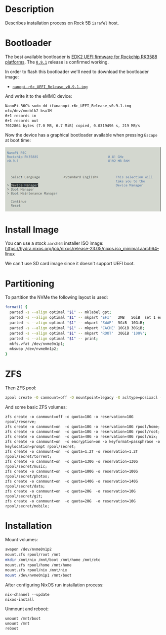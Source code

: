 # Description

Describes installation process on Rock 5B `israfel` host.

# Bootloader

The best available bootloader is [EDK2 UEFI firmware for Rockchip RK3588 platforms](https://github.com/edk2-porting/edk2-rk3588). The [`0.9.1`](https://github.com/edk2-porting/edk2-rk3588/releases/tag/v0.9.1) release is confirmed working.

In order to flash this bootloader we'll need to download the bootloader image:

* [`nanopi-r6c_UEFI_Release_v0.9.1.img`](https://github.com/edk2-porting/edk2-rk3588/releases/download/v0.9.1/nanopi-r6c_UEFI_Release_v0.9.1.img)

And write it to the eMMC device:
```
NanoPi-R6C% sudo dd if=nanopi-r6c_UEFI_Release_v0.9.1.img of=/dev/mmcblk2 bs=1M
6+1 records in   
6+1 records out
7012864 bytes (7.0 MB, 6.7 MiB) copied, 0.0319496 s, 219 MB/s
```
Now the device has a graphical bootloader available when pressing `Escape` at boot time:

![Bootloader Menu](./bootloader.png)

# Install Image

You can use a stock `aarch64` installer ISO image:
https://hydra.nixos.org/job/nixos/release-23.05/nixos.iso_minimal.aarch64-linux

We can't use SD card image since it doesn't support UEFI boot.

# Partitioning

To partition the NVMe the following layout is used:
```sh
format() {
  parted -s --align optimal "$1" -- mklabel gpt;
  parted -s --align optimal "$1" -- mkpart 'EFI'   2MB   5GiB  set 1 esp on;
  parted -s --align optimal "$1" -- mkpart 'SWAP'  5GiB  10GiB;
  parted -s --align optimal "$1" -- mkpart 'CACHE' 10GiB 30GiB;
  parted -s --align optimal "$1" -- mkpart 'ROOT'  30GiB '100%';
  parted -s --align optimal "$1" -- print;
  mkfs.vfat /dev/nvme0n1p1;
  mkswap /dev/nvme0n1p2;
}
```

# ZFS

Then ZFS pool:
```sh
zpool create -O canmount=off -O mountpoint=legacy -O acltype=posixacl -O compression=zstd -O dnodesize=auto -O normalization=formD -O atime=off -O xattr=sa rpool /dev/nvme0n1p4
```
And some basic ZFS volumes:
```
zfs create -o canmount=off -o quota=10G -o reservation=10G rpool/reserve;
zfs create -o canmount=on  -o quota=10G -o reservation=10G rpool/home;
zfs create -o canmount=on  -o quota=10G -o reservation=10G rpool/root;
zfs create -o canmount=on  -o quota=40G -o reservation=40G rpool/nix;
zfs create -o canmount=on  -o encryption=on -o keyformat=passphrase -o keylocation=prompt rpool/secret;
zfs create -o canmount=on  -o quota=1.2T -o reservation=1.2T rpool/secret/torrent;
zfs create -o canmount=on  -o quota=130G -o reservation=130G rpool/secret/music;
zfs create -o canmount=on  -o quota=100G -o reservation=100G rpool/secret/photos;
zfs create -o canmount=on  -o quota=140G -o reservation=140G rpool/secret/data;
zfs create -o canmount=on  -o quota=20G  -o reservation=10G  rpool/secret/git;
zfs create -o canmount=on  -o quota=20G  -o reservation=10G  rpool/secret/mobile;
```

# Installation

Mount volumes:
```sh
swapon /dev/nvme0n1p2
mount.zfs rpool/root /mnt
mkdir /mnt/nix /mnt/boot /mnt/home /mnt/etc
mount.zfs rpool/home /mnt/home
mount.zfs rpool/nix /mnt/nix
mount /dev/nvme0n1p1 /mnt/boot
```
After configuring NixOS run installation process:
```
nix-channel --update
nixos-install
```
Unmount and reboot:
```
umount /mnt/boot
umount /mnt
reboot
```
